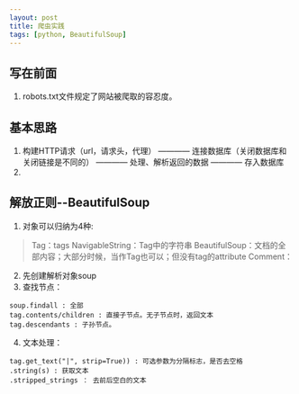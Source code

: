 ```yaml
---
layout: post
title: 爬虫实践
tags: [python, BeautifulSoup]
---
```

## 写在前面 ##
1. robots.txt文件规定了网站被爬取的容忍度。

## 基本思路 ##
1. 构建HTTP请求（url，请求头，代理） ————  连接数据库（关闭数据库和关闭链接是不同的） ———— 处理、解析返回的数据 ———— 存入数据库
2.

## 解放正则--BeautifulSoup ##
1. 对象可以归纳为4种:
> Tag：tags
NavigableString：Tag中的字符串
BeautifulSoup：文档的全部内容；大部分时候，当作Tag也可以；但没有tag的attribute
Comment：

2. 先创建解析对象soup
3. 查找节点：
```
soup.findall : 全部
tag.contents/children : 直接子节点。无子节点时，返回文本
tag.descendants : 子孙节点。

```

4. 文本处理：
```
tag.get_text("|", strip=True)) : 可选参数为分隔标志，是否去空格
.string(s) : 获取文本
.stripped_strings ： 去前后空白的文本
```
